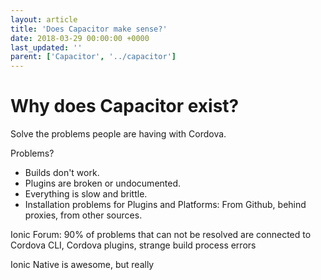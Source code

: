 ```yaml
---
layout: article
title: 'Does Capacitor make sense?'
date: 2018-03-29 00:00:00 +0000
last_updated: ''
parent: ['Capacitor', '../capacitor']
---
```

# Why does Capacitor exist?


Solve the problems people are having with Cordova.

Problems?
- Builds don't work.
- Plugins are broken or undocumented.
- Everything is slow and brittle.
- Installation problems for Plugins and Platforms: From Github, behind proxies, from other sources.

Ionic Forum: 90% of problems that can not be resolved are connected to Cordova CLI, Cordova plugins, strange build process errors

Ionic Native is awesome, but really 
